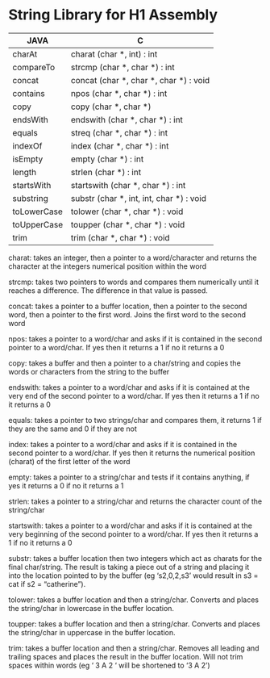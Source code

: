 # String Library for H1 Assembly

| JAVA        | C                                        | 
|-------------|------------------------------------------| 
| charAt      | charat (char *, int) : int               | 
| compareTo   | strcmp (char *, char *) : int            | 
| concat      | concat (char *, char *, char *) : void   | 
| contains    | npos (char *, char *) : int              | 
| copy        | copy (char *, char *)                    | 
| endsWith    | endswith (char *, char *) : int          | 
| equals      | streq (char *, char *) : int             | 
| indexOf     | index (char *, char *) : int             | 
| isEmpty     | empty (char *) : int                     | 
| length      | strlen (char *) : int                    | 
| startsWith  | startswith (char *, char *) : int        | 
| substring   | substr (char *, int, int, char *) : void | 
| toLowerCase | tolower (char *, char *) : void          | 
| toUpperCase | toupper (char *, char *) : void          | 
| trim        | trim (char *, char *) : void             | 


charat: takes an integer, then a pointer to a word/character and returns the character at the integers numerical position within the word

strcmp: takes two pointers to words and compares them numerically until it reaches a difference. The difference in that value is passed.

concat: takes a pointer to a buffer location, then a pointer to the second word, then a pointer to the first word. Joins the first word to the second word

npos: takes a pointer to a word/char and asks if it is contained in the second pointer to a word/char. If yes then it returns a 1 if no it returns a 0

copy: takes a buffer and then a pointer to a char/string and copies the words or characters from the string to the buffer

endswith: takes a pointer to a word/char and asks if it is contained at the very end of the second pointer to a word/char. If yes then it returns a 1 if no it returns a 0

equals: takes a pointer to two strings/char and compares them, it returns 1 if they are the same and 0 if they are not

index: takes a pointer to a word/char and asks if it is contained in the second pointer to a word/char. If yes then it returns the numerical position (charat) of the first letter of the word

empty: takes a pointer to a string/char and tests if it contains anything, if yes it returns a 0 if no it returns a 1

strlen: takes a pointer to a string/char and returns the character count of the string/char

startswith: takes a pointer to a word/char and asks if it is contained at the very beginning of the second pointer to a word/char. If yes then it returns a 1 if no it returns a 0

substr: takes a buffer location then two integers which act as charats for the final char/string. The result is taking a piece out of a string and placing it into the location pointed to by the buffer (eg ‘s2,0,2,s3’ would result in s3 = cat if s2 = “catherine”).

tolower: takes a buffer location and then a string/char. Converts and places the string/char in lowercase in the buffer location.

toupper: takes a buffer location and then a string/char. Converts and places the string/char in uppercase in the buffer location.

trim: takes a buffer location and then a string/char. Removes all leading and trailing spaces and places the result in the buffer location. Will not trim spaces within words (eg ‘  3      A   2   ‘ will be shortened to ‘3      A   2’)
